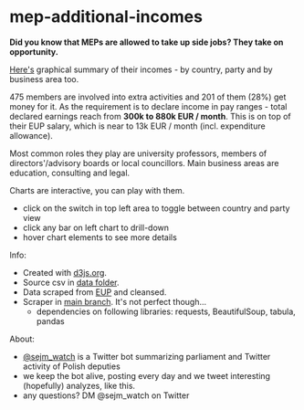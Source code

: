 # mep-additional-incomes
<b>Did you know that MEPs are allowed to take up side jobs? They take on opportunity.</b>

<a href='https://sejm-watch.github.io/mep-additional-incomes/' target='_blank'>Here's</a> graphical summary of their incomes - by country, party and by business area too.

475 members are involved into extra activities and 201 of them (28%) get money for it.
As the requirement is to declare income in pay ranges - total declared earnings reach from <b>300k to 880k EUR / month</b>. This is on top of their EUP salary, which is near to 13k EUR / month (incl. expenditure allowance).

Most common roles they play are university professors, members of directors'/advisory boards or local councillors. Main business areas are education, consulting and legal.

Charts are interactive, you can play with them.
- click on the switch in top left area to toggle between country and party view
- click any bar on left chart to drill-down
- hover chart elements to see more details

Info:
- Created with [d3js.org](https://d3js.org). 
- Source csv in [data folder](https://github.com/sejm-watch/mep-additional-incomes/tree/gh-pages/data).
- Data scraped from [EUP](https://www.europarl.europa.eu/portal/en) and cleansed.
- Scraper in [main branch](https://github.com/sejm-watch/mep-additional-incomes). It's not perfect though...
  - dependencies on following libraries: requests, BeautifulSoup, tabula, pandas

About:
- <a href='https://twitter.com/sejm_watch' target='_blank'>@sejm_watch</a> is a Twitter bot summarizing parliament and Twitter activity of Polish deputies
- we keep the bot alive, posting every day and we tweet interesting (hopefully) analyzes, like this.
- any questions? DM @sejm_watch on Twitter
